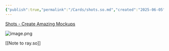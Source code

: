 ```yaml
---
{"publish":true,"permalink":"/Cards/shots.so.md","created":"2025-06-05","modified":"2025-06-05","published":"2025-07-10T22:42:00.581+08:00","tags":["好用网站"],"cssclasses":""}
---
```


[Shots - Create Amazing Mockups](https://shots.so/)

![image.png](https://my-public-pic.oss-cn-hangzhou.aliyuncs.com/20250605231913635.png)


[[Note to ray.so]]